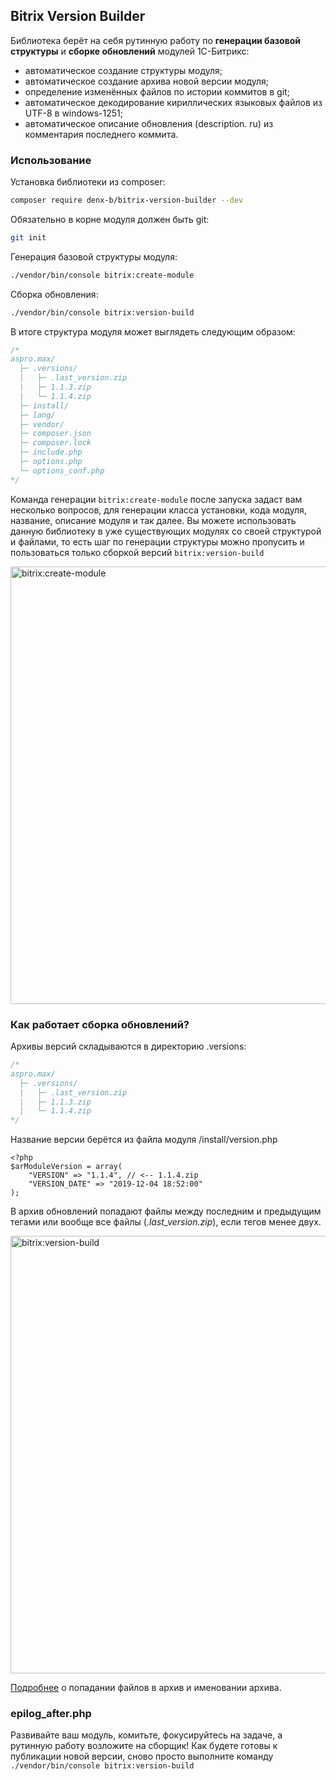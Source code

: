 ## Bitrix Version Builder

Библиотека берёт на себя рутинную работу по **генерации базовой структуры** и **сборке обновлений** модулей 1С-Битрикс:
- автоматическое создание структуры модуля;
- автоматическое создание архива новой версии модуля;
- определение изменённых файлов по истории коммитов в git;
- автоматическое декодирование кириллических языковых файлов из UTF-8 в windows-1251;
- автоматическое описание обновления (description. ru) из комментария последнего коммита.

### Использование
Установка библиотеки из composer:
```sh
composer require denx-b/bitrix-version-builder --dev
```

Обязательно в корне модуля должен быть git:
```sh
git init
```

Генерация базовой структуры модуля:
```sh
./vendor/bin/console bitrix:create-module
```

Сборка обновления:
```sh
./vendor/bin/console bitrix:version-build
```

В итоге структура модуля может выглядеть следующим образом:
```php
/*
aspro.max/
  ├─ .versions/
  |   ├─ .last_version.zip
  |   ├─ 1.1.3.zip
  |   └─ 1.1.4.zip
  ├─ install/
  ├─ lang/
  ├─ vendor/
  ├─ composer.json
  ├─ composer.lock
  ├─ include.php
  ├─ options.php
  └─ options_conf.php
*/
```

Команда генерации `bitrix:create-module` после запуска задаст вам несколько вопросов, для генерации класса установки, кода модуля, название, описание модуля и так далее.
Вы можете использовать данную библиотеку в уже существующих модулях со своей структурой и файлами, то есть шаг по генерации структуры можно пропусить и пользоваться только сборкой версий `bitrix:version-build`

<img src="https://dbogdanoff.ru/upload/bitrix-version-builder-1011.jpeg" alt="bitrix:create-module" width="700"/>

### Как работает сборка обновлений?
Архивы версий складываются в директорию .versions:
```php
/*
aspro.max/
  ├─ .versions/
  |   ├─ .last_version.zip
  |   ├─ 1.1.3.zip
  |   └─ 1.1.4.zip
*/
```

Название версии берётся из файла модуля /install/version.php

    <?php
    $arModuleVersion = array(  
        "VERSION" => "1.1.4", // <-- 1.1.4.zip
        "VERSION_DATE" => "2019-12-04 18:52:00"  
    );
В архив обновлений попадают файлы между последним и предыдущим тегами или вообще все файлы (_.last_version.zip_), если тегов менее двух.

<img src="https://dbogdanoff.ru/upload/bitrix-version-builder-1010.jpeg" alt="bitrix:version-build" width="700"/>

[Подробнее](https://github.com/denx-b/bitrix-version-builder/issues/4) о попадании файлов в архив и именовании архива.

### epilog_after.php
Развивайте ваш модуль, комитьте, фокусируйтесь на задаче, а рутинную работу возложите на сборщик! Как будете готовы к публикации новой версии, сново просто выполните команду `./vendor/bin/console bitrix:version-build`
